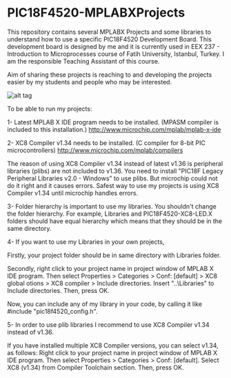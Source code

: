 # PIC18F4520-MPLABXProjects
This repository contains several MPLABX Projects and some libraries to understand how to use a specific PIC18F4520 Development Board. This development board is designed by me and it is currently used in EEX 237 - Introduction to Microprocesses course of Fatih University, Istanbul, Turkey. I am the responsible Teaching Assistant of this course.

Aim of sharing these projects is reaching to and developing the projects easier by my students and people who may be interested. 

![alt tag](https://raw.githubusercontent.com/burakenez/PIC18F4520_MPLABXProjects/master/Documents/PIC18F4520_Development_Board2.png)

To be able to run my projects:

1- Latest MPLAB X IDE program needs to be installed. (MPASM compiler is included to this installation.)
http://www.microchip.com/mplab/mplab-x-ide
  
2- XC8 Compiler v1.34 needs to be installed. (C compiler for 8-bit PIC microcontrollers)
http://www.microchip.com/mplab/compilers
  
The reason of using XC8 Compiler v1.34 instead of latest v1.36 is peripheral libraries (plibs) are not included to v1.36. You need to install "PIC18F Legacy Peripheral Libraries v2.0 - Windows" to use plibs. But microchip could not do it right and it causes errors. Safest way to use my projects is using XC8 Compiler v1.34 until microchip handles errors.
  
3- Folder hierarchy is important to use my libraries. You shouldn't change the folder hierarchy. For example, Libraries and PIC18F4520-XC8-LED.X folders should have equal hierarchy which means that they should be in the same directory.

4- If you want to use my Libraries in your own projects,

Firstly, your project folder should be in same directory with Libraries folder.
  
Secondly, right click to your project name in project window of MPLAB X IDE program. Then select Properties > Categories > Conf:
[default] > XC8 global otions > XC8 compiler > Include directories. Insert "..\Libraries" to Include directories. Then, press OK.

Now, you can include any of my library in your code, by calling it like #include "pic18f4520_config.h".

5- In order to use plib libraries I recommend to use XC8 Compiler v1.34 instead of v1.36.

If you have installed multiple XC8 Compiler versions, you can select v1.34, as follows:
Right click to your project name in project window of MPLAB X IDE program. Then select Properties > Categories > Conf:
[default]. Select XC8 (v1.34) from Compiler Toolchain section. Then, press OK.
